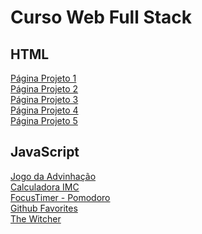 # Curso Web Full Stack
 
 <h2> HTML </h2>
 
 <a href="https://juninho15830.github.io/Curso-Web-Full-Stack/Front-End/HTML-CSS/Projeto-01/"> Página Projeto 1</a> <br>
 <a href="https://juninho15830.github.io/Curso-Web-Full-Stack/Front-End/HTML-CSS/Projeto-02/"> Página Projeto 2</a> <br>
 <a href="https://juninho15830.github.io/Curso-Web-Full-Stack/Front-End/HTML-CSS/Projeto-03/"> Página Projeto 3</a> <br>
 <a href="https://juninho15830.github.io/Curso-Web-Full-Stack/Front-End/HTML-CSS/Projeto-04/"> Página Projeto 4</a> <br>
 <a href="https://juninho15830.github.io/Curso-Web-Full-Stack/Front-End/HTML-CSS/Projeto-05/"> Página Projeto 5</a>

<h2> JavaScript </h2>

<a href="https://juninho15830.github.io/Curso-Web-Full-Stack/Front-End/JavaScript/Projetos%20em%20JavaScript/Jogo%20da%20advinhacao%20com%20HTML%20e%20CSS"> Jogo da Advinhação</a> <br>
<a href="https://juninho15830.github.io/Curso-Web-Full-Stack/Front-End/JavaScript/Projetos%20em%20JavaScript/Calculadora%20IMC">  Calculadora IMC </a> <br>
<a href="https://juninho15830.github.io/Curso-Web-Full-Stack/Front-End/JavaScript/Projetos%20em%20JavaScript/Focus%20timer"> FocusTimer - Pomodoro </a> <br>
<a href="https://juninho15830.github.io/Curso-Web-Full-Stack/Front-End/JavaScript/Projetos%20em%20JavaScript/Github%20favorites"> Github Favorites </a> <br>
<a href="https://juninho15830.github.io/Curso-Web-Full-Stack/Front-End/JavaScript/Projetos%20em%20JavaScript/The%20Witcher"> The Witcher </a> <br>
